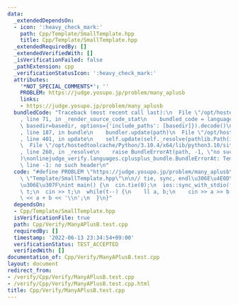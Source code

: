 ```yaml
---
data:
  _extendedDependsOn:
  - icon: ':heavy_check_mark:'
    path: Cpp/Template/SmallTemplate.hpp
    title: Cpp/Template/SmallTemplate.hpp
  _extendedRequiredBy: []
  _extendedVerifiedWith: []
  _isVerificationFailed: false
  _pathExtension: cpp
  _verificationStatusIcon: ':heavy_check_mark:'
  attributes:
    '*NOT_SPECIAL_COMMENTS*': ''
    PROBLEM: https://judge.yosupo.jp/problem/many_aplusb
    links:
    - https://judge.yosupo.jp/problem/many_aplusb
  bundledCode: "Traceback (most recent call last):\n  File \"/opt/hostedtoolcache/Python/3.10.4/x64/lib/python3.10/site-packages/onlinejudge_verify/documentation/build.py\"\
    , line 71, in _render_source_code_stat\n    bundled_code = language.bundle(stat.path,\
    \ basedir=basedir, options={'include_paths': [basedir]}).decode()\n  File \"/opt/hostedtoolcache/Python/3.10.4/x64/lib/python3.10/site-packages/onlinejudge_verify/languages/cplusplus.py\"\
    , line 187, in bundle\n    bundler.update(path)\n  File \"/opt/hostedtoolcache/Python/3.10.4/x64/lib/python3.10/site-packages/onlinejudge_verify/languages/cplusplus_bundle.py\"\
    , line 401, in update\n    self.update(self._resolve(pathlib.Path(included), included_from=path))\n\
    \  File \"/opt/hostedtoolcache/Python/3.10.4/x64/lib/python3.10/site-packages/onlinejudge_verify/languages/cplusplus_bundle.py\"\
    , line 260, in _resolve\n    raise BundleErrorAt(path, -1, \"no such header\"\
    )\nonlinejudge_verify.languages.cplusplus_bundle.BundleErrorAt: Template/SmallTemplate.hpp:\
    \ line -1: no such header\n"
  code: "#define PROBLEM \"https://judge.yosupo.jp/problem/many_aplusb\"\n#include\
    \ \"Template/SmallTemplate.hpp\"\n\n// tie, sync, endl\u306E\u4E0D\u4F7F\u7528\
    \u306E\u307F\nint main() {\n  cin.tie(0);\n  ios::sync_with_stdio(false);\n  int\
    \ t;\n  cin >> t;\n  while(t--) {\n    ll a, b;\n    cin >> a >> b;\n    cout\
    \ << a + b << '\\n';\n  }\n}"
  dependsOn:
  - Cpp/Template/SmallTemplate.hpp
  isVerificationFile: true
  path: Cpp/Verify/ManyAPlusB.test.cpp
  requiredBy: []
  timestamp: '2022-06-13 23:34:54+09:00'
  verificationStatus: TEST_ACCEPTED
  verifiedWith: []
documentation_of: Cpp/Verify/ManyAPlusB.test.cpp
layout: document
redirect_from:
- /verify/Cpp/Verify/ManyAPlusB.test.cpp
- /verify/Cpp/Verify/ManyAPlusB.test.cpp.html
title: Cpp/Verify/ManyAPlusB.test.cpp
---
```

